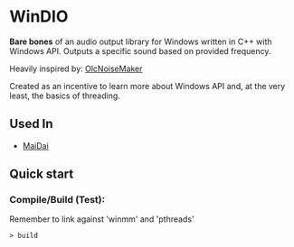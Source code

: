 # WinDIO

**Bare bones** of an audio output library for Windows written in C++ with Windows API.
Outputs a specific sound based on provided frequency.

Heavily inspired by: [OlcNoiseMaker](https://github.com/OneLoneCoder/synth/blob/master/olcNoiseMaker.h)

Created as an incentive to learn more about Windows API and, at the very least, the basics of threading.

## Used In
- [MaiDai](https://github.com/zermil/maidai)

## Quick start

### Compile/Build (Test):

Remember to link against 'winmm' and 'pthreads'

```console
> build
```